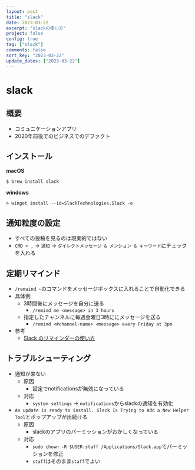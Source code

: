 ```yaml
---
layout: post
title: "slack"
date: 2023-03-22
excerpt: "slackの使い方"
project: false
config: true
tag: ["slack"]
comments: false
sort_key: "2023-03-22"
update_dates: ["2023-03-22"]
---
```


# slack

## 概要
 - コミュニケーションアプリ
 - 2020年前後でのビジネスでのデファクト

## インストール

**macOS**
```console
$ brew install slack
```

**windows**
```console
> winget install --id=SlackTechnologies.Slack -e
```

## 通知粒度の設定
 - すべての投稿を見るのは現実的ではない
 - `CMD + ,` -> `通知` -> `ダイレクトメッセージ & メンション & キーワード`にチェックを入れる

## 定期リマインド
 - `/remaind ~`のコマンドをメッセージボックスに入れることで自動化できる
 - 具体例
   - 3時間後にメッセージを自分に送る
     - `/remind me <message> in 3 hours`
   - 指定したチャンネルに毎週金曜日3時ににメッセージを送る
     - `/remind <#channel-name> <message> every Friday at 3pm`
 - 参考
   - [Slack のリマインダーの使い方](https://slack.com/intl/ja-jp/resources/using-slack/how-to-use-reminders-in-slack)

## トラブルシューティング
 - 通知が来ない
   - 原因 
     - 設定でnotificationsが無効になっている
   - 対応
     - `system settings` -> `notifications`からslackの通知を有効化
 - `An update is ready to install. Slack Is Trying to Add a New Helper Tool`とポップアップが出続ける
   - 原因
     - slackのアプリのパーミッションがおかしくなっている
   - 対応
     - `sudo chown -R $USER:staff /Applications/Slack.app`でパーミッションを修正
     - `staff`はそのまま`staff`でよい
